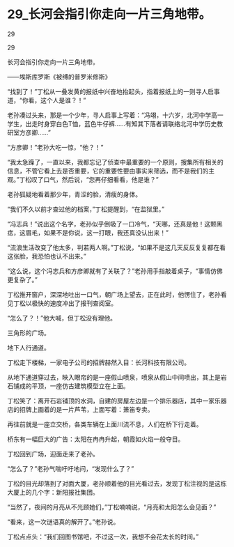 # 29_长河会指引你走向一片三角地带。

29

29

长河会指引你走向一片三角地带。

——埃斯库罗斯《被缚的普罗米修斯》

“找到了！”丁松从一叠发黄的报纸中兴奋地抬起头，指着报纸上的一则寻人启事道，“你看，这个人是谁？！”

老孙凑过头来，那是一个少年，寻人启事上写着：“冯翊，十六岁，北河中学高一学生，出走时身穿白色T恤，蓝色牛仔裤……有知其下落者请联络北河中学历史教研室方彦卿……”

“方彦卿！”老孙大吃一惊，“他？！”

“我太急躁了，一直以来，我都忘记了侦查中最重要的一个原则，搜集所有相关的信息，不管它看上去是否重要，它的重要性要由事实来筛选，而不是我们的主观。”丁松叹了口气，然后说，“您再仔细看看，他是谁？”

老孙狐疑地看着那少年，青涩的脸，清瘦的身体。

“我们不久以前才查过他的档案，”丁松提醒到，“在监狱里。”

“冯志兵！”说出这个名字，老孙似乎倒吸了一口冷气，“天哪，还真是他！这颗黑痣，这眉毛，如果不是你说，这一打眼，我还真没认出来！”

“流浪生活改变了他太多，判若两人啊。”丁松说，“如果不是这几天反反复复都在看这张脸，我恐怕也认不出来。”

“这么说，这个冯志兵和方彦卿就有了关联了？”老孙用手指敲着桌子，“事情仿佛更复杂了。”

丁松推开窗户，深深地吐出一口气，朝广场上望去，正在此时，他愣住了，老孙看见丁松以极快的速度冲出了报刊查阅室。

“怎么了？！”他大喊，但丁松没有理他。

三角形的广场。

地下人行通道。

丁松走下楼梯，一家电子公司的招牌赫然入目：长河科技有限公司。

从地下通道穿过去，映入眼帘的是一座假山喷泉，喷泉从假山中间喷出，其上是岩石铺成的平顶，一座仿古建筑模型立在上面。

丁松笑了：离开石岩铺顶的水洞，自建的房屋左边是一个排乐器店，其中一家乐器店的招牌上画着的是一片芦苇，上面写着：箫笛专卖。

再往前就是一座立交桥，各类车辆在上面川流不息，人们在桥下行走着。

桥东有一幅巨大的广告：太阳在冉冉升起，朝霞如火焰一般夺目。

丁松回到广场，迎面走来了老孙。

“怎么了？”老孙气喘吁吁地问，“发现什么了？”

丁松的目光却落到了对面大厦，老孙顺着他的目光看过去，发现丁松注视的是这栋大厦上的几个字：新阳报社集团。

“当然了，夜间的月亮从不光顾她们，”丁松喃喃说，“月亮和太阳怎么会见面？”

“看来，这一次谜语真的解开了。”老孙说。

丁松点点头：“我们回图书馆吧，不过这一次，我想不会花太长的时间。”